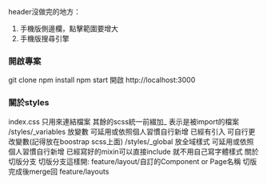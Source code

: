 header沒做完的地方：
1. 手機版側邊欄，點擊範圍要增大
2. 手機版搜尋引擎

### 開啟專案
git clone 
npm install
npm start
開啟 http://localhost:3000


### 關於styles

index.css 只用來連結檔案
其餘的scss統一前綴加_ 表示是被import的檔案
/styles/_variables
放變數
可延用或依照個人習慣自行新增
已經有引入
可自行更改變數(記得放在boostrap scss上面)
/styles/_global
放全域樣式
可延用或依照個人習慣自行新增
已經寫好的mixin可以直接include 就不用自己寫字體樣式
關於切版分支
切版分支這樣開: feature/layout/自訂的Component or Page名稱
切版完成後merge回 feature/layouts

